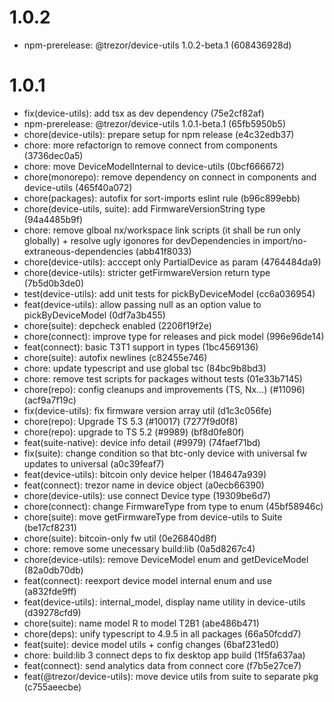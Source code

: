 # 1.0.2

-   npm-prerelease: @trezor/device-utils 1.0.2-beta.1 (608436928d)

# 1.0.1

-   fix(device-utils): add tsx as dev dependency (75e2cf82af)
-   npm-prerelease: @trezor/device-utils 1.0.1-beta.1 (65fb5950b5)
-   chore(device-utils): prepare setup for npm release (e4c32edb37)
-   chore: more refactorign to remove connect from components (3736dec0a5)
-   chore: move DeviceModelInternal to device-utils (0bcf666672)
-   chore(monorepo): remove dependency on connect in components and device-utils (465f40a072)
-   chore(packages): autofix for sort-imports eslint rule (b96c899ebb)
-   chore(device-utils, suite): add FirmwareVersionString type (94a4485b9f)
-   chore: remove glboal nx/workspace link scripts (it shall be run only globally) + resolve ugly igonores for devDependencies in import/no-extraneous-dependencies (abb41f8033)
-   chore(device-utils): acccept only PartialDevice as param (4764484da9)
-   chore(device-utils): stricter getFirmwareVersion return type (7b5d0b3de0)
-   test(device-utils): add unit tests for pickByDeviceModel (cc6a036954)
-   feat(device-utils): allow passing null as an option value to pickByDeviceModel (0df7a3b455)
-   chore(suite): depcheck enabled (2206f19f2e)
-   chore(connect): improve type for releases and pick model (996e96de14)
-   feat(connect): basic T3T1 support in types (1bc4569136)
-   chore(suite): autofix newlines (c82455e746)
-   chore: update typescript and use global tsc (84bc9b8bd3)
-   chore: remove test scripts for packages without tests (01e33b7145)
-   chore(repo): config cleanups and improvements (TS, Nx...) (#11096) (acf9a7f19c)
-   fix(device-utils): fix firmware version array util (d1c3c056fe)
-   chore(repo): Upgrade TS 5.3 (#10017) (7277f9d0f8)
-   chore(repo): upgrade to TS 5.2 (#9989) (bf8d0fe80f)
-   feat(suite-native): device info detail (#9979) (74faef71bd)
-   fix(suite): change condition so that btc-only device with universal fw updates to universal (a0c39feaf7)
-   feat(device-utils): bitcoin only device helper (184647a939)
-   feat(connect): trezor name in device object (a0ecb66390)
-   chore(device-utils): use connect Device type (19309be6d7)
-   chore(connect): change FirmwareType from type to enum (45bf58946c)
-   chore(suite): move getFirmwareType from device-utils to Suite (be17cf8231)
-   chore(suite): bitcoin-only fw util (0e26840d8f)
-   chore: remove some unecessary build:lib (0a5d8267c4)
-   chore(device-utils): remove DeviceModel enum and getDeviceModel (82a0db70db)
-   feat(connect): reexport device model internal enum and use (a832fde9ff)
-   feat(device-utils): internal_model, display name utility in device-utils (d39278cfd9)
-   chore(suite): name model R to model T2B1 (abe486b471)
-   chore(deps): unify typescript to 4.9.5 in all packages (66a50fcdd7)
-   feat(suite): device model utils + config changes (6baf231ed0)
-   chore: build:lib 3 connect deps to fix desktop app build (1f5fa637aa)
-   feat(connect): send analytics data from connect core (f7b5e27ce7)
-   feat(@trezor/device-utils): move device utils from suite to separate pkg (c755aeecbe)

